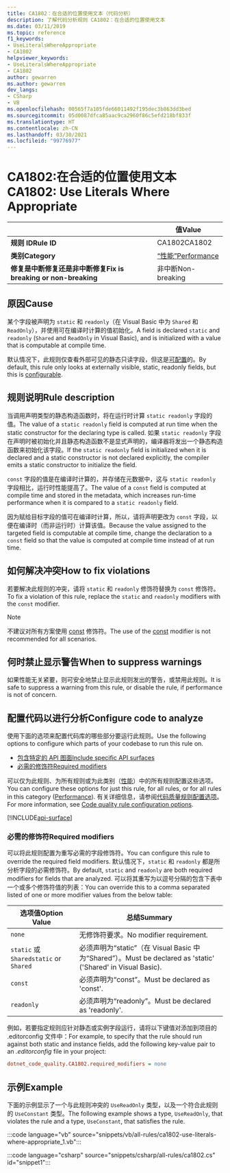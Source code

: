 ```yaml
---
title: CA1802：在合适的位置使用文本（代码分析）
description: 了解代码分析规则 CA1802：在合适的位置使用文本
ms.date: 03/11/2019
ms.topic: reference
f1_keywords:
- UseLiteralsWhereAppropriate
- CA1802
helpviewer_keywords:
- UseLiteralsWhereAppropriate
- CA1802
author: gewarren
ms.author: gewarren
dev_langs:
- CSharp
- VB
ms.openlocfilehash: 00565f7a105fde66011492f195dec3b863dd3bed
ms.sourcegitcommit: 05d0087dfca85aac9ca2960f86c5efd218bf833f
ms.translationtype: HT
ms.contentlocale: zh-CN
ms.lasthandoff: 03/30/2021
ms.locfileid: "99776977"
---
```

# <a name="ca1802-use-literals-where-appropriate"></a><span data-ttu-id="b4925-103">CA1802:在合适的位置使用文本</span><span class="sxs-lookup"><span data-stu-id="b4925-103">CA1802: Use Literals Where Appropriate</span></span>

| | <span data-ttu-id="b4925-104">值</span><span class="sxs-lookup"><span data-stu-id="b4925-104">Value</span></span> |
|-|-|
| <span data-ttu-id="b4925-105">**规则 ID**</span><span class="sxs-lookup"><span data-stu-id="b4925-105">**Rule ID**</span></span> |<span data-ttu-id="b4925-106">CA1802</span><span class="sxs-lookup"><span data-stu-id="b4925-106">CA1802</span></span>|
| <span data-ttu-id="b4925-107">**类别**</span><span class="sxs-lookup"><span data-stu-id="b4925-107">**Category**</span></span> |[<span data-ttu-id="b4925-108">“性能”</span><span class="sxs-lookup"><span data-stu-id="b4925-108">Performance</span></span>](performance-warnings.md)|
| <span data-ttu-id="b4925-109">**修复是中断修复还是非中断修复**</span><span class="sxs-lookup"><span data-stu-id="b4925-109">**Fix is breaking or non-breaking**</span></span> |<span data-ttu-id="b4925-110">非中断</span><span class="sxs-lookup"><span data-stu-id="b4925-110">Non-breaking</span></span>|

## <a name="cause"></a><span data-ttu-id="b4925-111">原因</span><span class="sxs-lookup"><span data-stu-id="b4925-111">Cause</span></span>

<span data-ttu-id="b4925-112">某个字段被声明为 `static` 和 `readonly`（在 Visual Basic 中为 `Shared` 和 `ReadOnly`），并使用可在编译时计算的值初始化。</span><span class="sxs-lookup"><span data-stu-id="b4925-112">A field is declared `static` and `readonly` (`Shared` and `ReadOnly` in Visual Basic), and is initialized with a value that is computable at compile time.</span></span>

<span data-ttu-id="b4925-113">默认情况下，此规则仅查看外部可见的静态只读字段，但这是[可配置](#configure-code-to-analyze)的。</span><span class="sxs-lookup"><span data-stu-id="b4925-113">By default, this rule only looks at externally visible, static, readonly fields, but this is [configurable](#configure-code-to-analyze).</span></span>

## <a name="rule-description"></a><span data-ttu-id="b4925-114">规则说明</span><span class="sxs-lookup"><span data-stu-id="b4925-114">Rule description</span></span>

<span data-ttu-id="b4925-115">当调用声明类型的静态构造函数时，将在运行时计算 `static readonly` 字段的值。</span><span class="sxs-lookup"><span data-stu-id="b4925-115">The value of a `static readonly` field is computed at run time when the static constructor for the declaring type is called.</span></span> <span data-ttu-id="b4925-116">如果 `static readonly` 字段在声明时被初始化并且静态构造函数不是显式声明的，编译器将发出一个静态构造函数来初始化该字段。</span><span class="sxs-lookup"><span data-stu-id="b4925-116">If the `static readonly` field is initialized when it is declared and a static constructor is not declared explicitly, the compiler emits a static constructor to initialize the field.</span></span>

<span data-ttu-id="b4925-117">`const` 字段的值是在编译时计算的，并存储在元数据中，这与 `static readonly` 字段相比，运行时性能提高了。</span><span class="sxs-lookup"><span data-stu-id="b4925-117">The value of a `const` field is computed at compile time and stored in the metadata, which increases run-time performance when it is compared to a `static readonly` field.</span></span>

<span data-ttu-id="b4925-118">因为赋给目标字段的值可在编译时计算，所以，请将声明更改为 `const` 字段，以便在编译时（而非运行时）计算该值。</span><span class="sxs-lookup"><span data-stu-id="b4925-118">Because the value assigned to the targeted field is computable at compile time, change the declaration to a `const` field so that the value is computed at compile time instead of at run time.</span></span>

## <a name="how-to-fix-violations"></a><span data-ttu-id="b4925-119">如何解决冲突</span><span class="sxs-lookup"><span data-stu-id="b4925-119">How to fix violations</span></span>

<span data-ttu-id="b4925-120">若要解决此规则的冲突，请将 `static` 和 `readonly` 修饰符替换为 `const` 修饰符。</span><span class="sxs-lookup"><span data-stu-id="b4925-120">To fix a violation of this rule, replace the `static` and `readonly` modifiers with the `const` modifier.</span></span>

> [!NOTE]
> <span data-ttu-id="b4925-121">不建议对所有方案使用 [const](../../../csharp/language-reference/keywords/const.md) 修饰符。</span><span class="sxs-lookup"><span data-stu-id="b4925-121">The use of the [const](../../../csharp/language-reference/keywords/const.md) modifier is not recommended for all scenarios.</span></span>

## <a name="when-to-suppress-warnings"></a><span data-ttu-id="b4925-122">何时禁止显示警告</span><span class="sxs-lookup"><span data-stu-id="b4925-122">When to suppress warnings</span></span>

<span data-ttu-id="b4925-123">如果性能无关紧要，则可安全地禁止显示此规则发出的警告，或禁用此规则。</span><span class="sxs-lookup"><span data-stu-id="b4925-123">It is safe to suppress a warning from this rule, or disable the rule, if performance is not of concern.</span></span>

## <a name="configure-code-to-analyze"></a><span data-ttu-id="b4925-124">配置代码以进行分析</span><span class="sxs-lookup"><span data-stu-id="b4925-124">Configure code to analyze</span></span>

<span data-ttu-id="b4925-125">使用下面的选项来配置代码库的哪些部分要运行此规则。</span><span class="sxs-lookup"><span data-stu-id="b4925-125">Use the following options to configure which parts of your codebase to run this rule on.</span></span>

- [<span data-ttu-id="b4925-126">包含特定的 API 图面</span><span class="sxs-lookup"><span data-stu-id="b4925-126">Include specific API surfaces</span></span>](#include-specific-api-surfaces)
- [<span data-ttu-id="b4925-127">必需的修饰符</span><span class="sxs-lookup"><span data-stu-id="b4925-127">Required modifiers</span></span>](#required-modifiers)

<span data-ttu-id="b4925-128">可以仅为此规则、为所有规则或为此类别（[性能](performance-warnings.md)）中的所有规则配置这些选项。</span><span class="sxs-lookup"><span data-stu-id="b4925-128">You can configure these options for just this rule, for all rules, or for all rules in this category ([Performance](performance-warnings.md)).</span></span> <span data-ttu-id="b4925-129">有关详细信息，请参阅[代码质量规则配置选项](../code-quality-rule-options.md)。</span><span class="sxs-lookup"><span data-stu-id="b4925-129">For more information, see [Code quality rule configuration options](../code-quality-rule-options.md).</span></span>

[!INCLUDE[api-surface](~/includes/code-analysis/api-surface.md)]

### <a name="required-modifiers"></a><span data-ttu-id="b4925-130">必需的修饰符</span><span class="sxs-lookup"><span data-stu-id="b4925-130">Required modifiers</span></span>

<span data-ttu-id="b4925-131">可以将此规则配置为重写必需的字段修饰符。</span><span class="sxs-lookup"><span data-stu-id="b4925-131">You can configure this rule to override the required field modifiers.</span></span> <span data-ttu-id="b4925-132">默认情况下，`static` 和 `readonly` 都是所分析字段的必需修饰符。</span><span class="sxs-lookup"><span data-stu-id="b4925-132">By default, `static` and `readonly` are both required modifiers for fields that are analyzed.</span></span> <span data-ttu-id="b4925-133">可以将其重写为以逗号分隔的包含下表中一个或多个修饰符值的列表：</span><span class="sxs-lookup"><span data-stu-id="b4925-133">You can override this to a comma separated listed of one or more modifier values from the below table:</span></span>

| <span data-ttu-id="b4925-134">选项值</span><span class="sxs-lookup"><span data-stu-id="b4925-134">Option Value</span></span> | <span data-ttu-id="b4925-135">总结</span><span class="sxs-lookup"><span data-stu-id="b4925-135">Summary</span></span> |
| --- | --- |
| `none` | <span data-ttu-id="b4925-136">无修饰符要求。</span><span class="sxs-lookup"><span data-stu-id="b4925-136">No modifier requirement.</span></span> |
| <span data-ttu-id="b4925-137">`static` 或 `Shared`</span><span class="sxs-lookup"><span data-stu-id="b4925-137">`static` or `Shared`</span></span> | <span data-ttu-id="b4925-138">必须声明为“static”（在 Visual Basic 中为“Shared”）。</span><span class="sxs-lookup"><span data-stu-id="b4925-138">Must be declared as 'static' ('Shared' in Visual Basic).</span></span> |
| `const` | <span data-ttu-id="b4925-139">必须声明为“const”。</span><span class="sxs-lookup"><span data-stu-id="b4925-139">Must be declared as 'const'.</span></span> |
| `readonly` | <span data-ttu-id="b4925-140">必须声明为“readonly”。</span><span class="sxs-lookup"><span data-stu-id="b4925-140">Must be declared as 'readonly'.</span></span> |

<span data-ttu-id="b4925-141">例如，若要指定规则应针对静态或实例字段运行，请将以下键值对添加到项目的 .editorconfig 文件中：</span><span class="sxs-lookup"><span data-stu-id="b4925-141">For example, to specify that the rule should run against both static and instance fields, add the following key-value pair to an *.editorconfig* file in your project:</span></span>

```ini
dotnet_code_quality.CA1802.required_modifiers = none
```

## <a name="example"></a><span data-ttu-id="b4925-142">示例</span><span class="sxs-lookup"><span data-stu-id="b4925-142">Example</span></span>

<span data-ttu-id="b4925-143">下面的示例显示了一个与此规则冲突的 `UseReadOnly` 类型，以及一个符合此规则的 `UseConstant` 类型。</span><span class="sxs-lookup"><span data-stu-id="b4925-143">The following example shows a type, `UseReadOnly`, that violates the rule and a type, `UseConstant`, that satisfies the rule.</span></span>

:::code language="vb" source="snippets/vb/all-rules/ca1802-use-literals-where-appropriate_1.vb":::

:::code language="csharp" source="snippets/csharp/all-rules/ca1802.cs" id="snippet1":::
